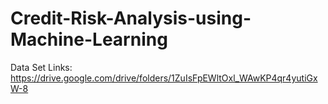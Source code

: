 # Credit-Risk-Analysis-using-Machine-Learning

Data Set Links: https://drive.google.com/drive/folders/1ZuIsFpEWltOxl_WAwKP4qr4yutiGxW-8
